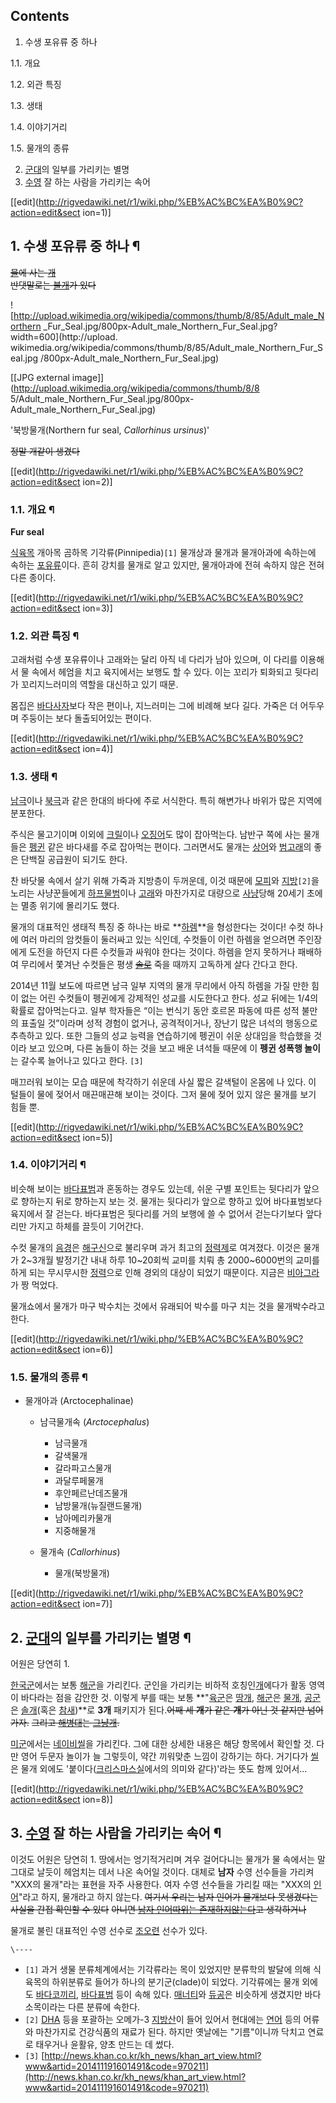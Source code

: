 ## Contents

    

1. 수생 포유류 중 하나 
    

1.1. 개요

1.2. 외관 특징

1.3. 생태

1.4. 이야기거리

1.5. 물개의 종류

2. [군대](%EA%B5%B0%EB%8C%80.md)의 일부를 가리키는 별명 
3. [수영](%EC%88%98%EC%98%81.md) 잘 하는 사람을 가리키는 속어 

[[edit](http://rigvedawiki.net/r1/wiki.php/%EB%AC%BC%EA%B0%9C?action=edit&sect
ion=1)]

## 1. 수생 포유류 중 하나 ¶

<del>[물](%EB%AC%BC.md)에 사는 [개](%EA%B0%9C.md)</del>  
<del>반댓말로는 [불개](%EB%B6%88%EA%B0%9C.md)가 있다</del>  

![http://upload.wikimedia.org/wikipedia/commons/thumb/8/85/Adult_male_Northern
_Fur_Seal.jpg/800px-Adult_male_Northern_Fur_Seal.jpg?width=600](http://upload.
wikimedia.org/wikipedia/commons/thumb/8/85/Adult_male_Northern_Fur_Seal.jpg
/800px-Adult_male_Northern_Fur_Seal.jpg)

[[JPG external image]](http://upload.wikimedia.org/wikipedia/commons/thumb/8/8
5/Adult_male_Northern_Fur_Seal.jpg/800px-Adult_male_Northern_Fur_Seal.jpg)

'북방물개(Northern fur seal, _Callorhinus ursinus_)'

<del>정말 개같이 생겼다</del>

[[edit](http://rigvedawiki.net/r1/wiki.php/%EB%AC%BC%EA%B0%9C?action=edit&sect
ion=2)]

### 1.1. 개요 ¶

**Fur seal**

  

[식육목](%EC%8B%9D%EC%9C%A1%EB%AA%A9.md) 개아목 곰하목 기각류(Pinnipedia)`[1]` 물개상과 물개과
물개아과에 속하는에 속하는 [포유류](%ED%8F%AC%EC%9C%A0%EB%A5%98.md)이다. 흔히 강치를 물개로 알고 있지만,
물개아과에 전혀 속하지 않은 전혀 다른 종이다.

  

[[edit](http://rigvedawiki.net/r1/wiki.php/%EB%AC%BC%EA%B0%9C?action=edit&sect
ion=3)]

### 1.2. 외관 특징 ¶

고래처럼 수생 포유류이나 고래와는 달리 아직 네 다리가 남아 있으며, 이 다리를 이용해서 물 속에서 헤엄을 치고 육지에서는 보행도 할 수
있다. 이는 꼬리가 퇴화되고 뒷다리가 꼬리지느러미의 역할을 대신하고 있기 때문.

  

몸집은 [바다사자](%EB%B0%94%EB%8B%A4%EC%82%AC%EC%9E%90.md)보다 작은 편이나, 지느러미는 그에 비례해
보다 길다. 가죽은 더 어두우며 주둥이는 보다 돌출되어있는 편이다.

  

[[edit](http://rigvedawiki.net/r1/wiki.php/%EB%AC%BC%EA%B0%9C?action=edit&sect
ion=4)]

### 1.3. 생태 ¶

[남극](%EB%82%A8%EA%B7%B9.md)이나 [북극](%EB%B6%81%EA%B7%B9.md)과 같은 한대의 바다에 주로
서식한다. 특히 해변가나 바위가 많은 지역에 분포한다.

  

주식은 물고기이며 이외에 [크릴](%ED%81%AC%EB%A6%B4.md)이나
[오징어](%EC%98%A4%EC%A7%95%EC%96%B4.md)도 많이 잡아먹는다. 남반구 쪽에 사는 물개들은
[펭귄](%ED%8E%AD%EA%B7%84.md) 같은 바다새를 주로 잡아먹는 편이다. 그러면서도 물개는
[상어](%EC%83%81%EC%96%B4.md)와 [범고래](%EB%B2%94%EA%B3%A0%EB%9E%98.md)의 좋은
단백질 공급원이 되기도 한다.

  

찬 바닷물 속에서 살기 위해 가죽과 지방층이 두꺼운데, 이것 때문에 [모피](%EB%AA%A8%ED%94%BC.md)와
[지방](%EC%A7%80%EB%B0%A9.md)`[2]`을 노리는 사냥꾼들에게
[하프물범](%ED%95%98%ED%94%84%EB%AC%BC%EB%B2%94.md)이나
[고래](%EA%B3%A0%EB%9E%98.md)와 마찬가지로 대량으로 [사냥](%EC%82%AC%EB%83%A5.md)당해
20세기 초에는 멸종 위기에 몰리기도 했다.

  

물개의 대표적인 생태적 특징 중 하나는 바로 **[하렘](%ED%95%98%EB%A0%98.md)**을 형성한다는 것이다! 수컷 하나에
여러 마리의 암컷들이 둘러싸고 있는 식인데, 수컷들이 이런 하렘을 얻으려면 주인장에게 도전을 하던지 다른 수컷들과 싸워야 한다는 것이다.
하렘을 얻지 못하거나 패배하여 무리에서 쫓겨난 수컷들은 평생 <del>[솔로](%EC%86%94%EB%A1%9C.md)</del> 죽을
때까지 고독하게 살다 간다고 한다.

  

2014년 11월 보도에 따르면 남극 일부 지역의 물개 무리에서 아직 하렘을 가질 만한 힘이 없는 어린 수컷들이 펭귄에게 강제적인 성교를
시도한다고 한다. 성교 뒤에는 1/4의 확률로 잡아먹는다고. 일부 학자들은 “이는 번식기 동안 호르몬 파동에 따른 성적 불만의 표출일
것”이라며 성적 경험이 없거나, 공격적이거나, 장난기 많은 녀석의 행동으로 추측하고 있다. 또한 그들의 성교 능력을 연습하기에 펭귄이 쉬운
상대임을 학습했을 것이라 보고 있으며, 다른 놈들이 하는 것을 보고 배운 녀석들 때문에 이 **펭귄 성폭행 놀이**는 갈수록 늘어나고 있다고
한다. `[3]`

  

매끄러워 보이는 모습 때문에 착각하기 쉬운데 사실 짧은 갈색털이 온몸에 나 있다. 이 털들이 물에 젖어서 매끈매끈해 보이는 것이다. 그저
물에 젖어 있지 않은 물개를 보기 힘들 뿐.

  

[[edit](http://rigvedawiki.net/r1/wiki.php/%EB%AC%BC%EA%B0%9C?action=edit&sect
ion=5)]

### 1.4. 이야기거리 ¶

비슷해 보이는 [바다표범](%ED%95%98%ED%94%84%EB%AC%BC%EB%B2%94.md)과 혼동하는 경우도 있는데, 쉬운
구별 포인트는 뒷다리가 앞으로 향하는지 뒤로 향하는지 보는 것. 물개는 뒷다리가 앞으로 향하고 있어 바다표범보다 육지에서 잘 걷는다.
바다표범은 뒷다리를 거의 보행에 쓸 수 없어서 걷는다기보다 앞다리만 가지고 하체를 끌듯이 기어간다.

  

수컷 물개의 [음경](%EC%9D%8C%EA%B2%BD.md)은
[해구신](%ED%95%B4%EA%B5%AC%EC%8B%A0.md)으로 불리우며 과거 최고의
[정력제](%EC%A0%95%EB%A0%A5%EC%A0%9C.md)로 여겨졌다. 이것은 물개가 2~3개월 발정기간 내내 하루
10~20회씩 교미를 치뤄 총 2000~6000번의 교미를 하게 되는 무시무시한 [정력](%EC%A0%95%EB%A0%A5.md)으로
인해 경외의 대상이 되었기 때문이다. 지금은 [비아그라](%EB%B9%84%EC%95%84%EA%B7%B8%EB%9D%BC.md)가 짱
먹었다.

  

물개쇼에서 물개가 마구 박수치는 것에서 유래되어 박수를 마구 치는 것을 물개박수라고 한다.

  

[[edit](http://rigvedawiki.net/r1/wiki.php/%EB%AC%BC%EA%B0%9C?action=edit&sect
ion=6)]

### 1.5. 물개의 종류 ¶

  * 물개아과 (Arctocephalinae)  

    * 남극물개속 (_Arctocephalus_)  

      * 남극물개
      * 갈색물개
      * 갈라파고스물개
      * 과달루페물개
      * 후안페르난데즈물개
      * 남방물개(뉴질랜드물개)
      * 남아메리카물개
      * 지중해물개
    * 물개속 (_Callorhinus_)  

      * 물개(북방물개)  

[[edit](http://rigvedawiki.net/r1/wiki.php/%EB%AC%BC%EA%B0%9C?action=edit&sect
ion=7)]

## 2. [군대](%EA%B5%B0%EB%8C%80.md)의 일부를 가리키는 별명 ¶

어원은 당연히 1.

  

[한국군](%ED%95%9C%EA%B5%AD%EA%B5%B0.md)에서는 보통 [해군](%ED%95%B4%EA%B5%B0.md)을
가리킨다. 군인을 가리키는 비하적 호칭인[개](%EA%B0%9C.md)에다가 활동 영역이 바다라는 점을 감안한 것. 이렇게 부를 때는
보통 **"[육군](%EC%9C%A1%EA%B5%B0.md)은 [땅개](%EB%95%85%EA%B0%9C.md),
[해군](%ED%95%B4%EA%B5%B0.md)은 [물개](%EB%AC%BC%EA%B0%9C.md),
[공군](%EA%B3%B5%EA%B5%B0.md)은 [솔개](%EC%86%94%EA%B0%9C.md)(혹은
[참새](%EC%B0%B8%EC%83%88.md))**로 **3개** 패키지가 된다.<del>어째 세 **개**가 같은 **개**가
아닌 것 같지만 넘어가자.</del> <del>그리고 [해병대](%ED%95%B4%EB%B3%91%EB%8C%80.md)는 [그냥개](%EA%B0%9C%EB%B3%91%EB%8C%80.md).</del>

  

[미군](%EB%AF%B8%EA%B5%B0.md)에서는 [네이비씰](%EB%84%A4%EC%9D%B4%EB%B9%84%20%EC%94%B0.md)을 가리킨다. 그에 대한 상세한 내용은 해당 항목에서
확인할 것. 다만 영어 두문자 놀이가 늘 그렇듯이, 약간 끼워맞춘 느낌이 강하기는 하다. 거기다가 [씰](%EC%94%B0.md)은
물개 외에도 '붙이다([크리스마스실](%ED%81%AC%EB%A6%AC%EC%8A%A4%EB%A7%88%EC%8A%A4%20%EC%8B%A4.md)에서의 의미와
같다)'라는 뜻도 함께 있어서...

[[edit](http://rigvedawiki.net/r1/wiki.php/%EB%AC%BC%EA%B0%9C?action=edit&sect
ion=8)]

## 3. [수영](%EC%88%98%EC%98%81.md) 잘 하는 사람을 가리키는 속어 ¶

이것도 어원은 당연히 1. 땅에서는 엉기적거리며 겨우 걸어다니는 물개가 물 속에서는 말 그대로 날듯이 헤엄치는 데서 나온 속어일 것이다.
대체로 **남자** 수영 선수들을 가리켜 "XXX의 물개"라는 표현을 자주 사용한다. 여자 수영 선수들을 가리킬 때는 "XXX의
[인어](%EC%9D%B8%EC%96%B4.md)"라고 하지, 물개라고 하지 않는다. <del>여기서 우리는 남자 인어가 물개보다
못생겼다는 사실을 간접 확인할 수 있다</del> <del>아니면 [남자 인어따위는 존재하지않는다](%EB%93%9C%EC%9B%8C%ED%94%84%20%EC%97%AC%EC%BA%90.md)고 생각하거나</del>

  

물개로 불린 대표적인 수영 선수로 [조오련](%EC%A1%B0%EC%98%A4%EB%A0%A8.md) 선수가 있다.

`\----`

  * `[1]` 과거 생물 분류체계에서는 기각류라는 목이 있었지만 분류학의 발달에 의해 식육목의 하위분류로 들어가 하나의 분기군(clade)이 되었다. 기각류에는 물개 외에도 [바다코끼리](%EB%B0%94%EB%8B%A4%EC%BD%94%EB%81%BC%EB%A6%AC.md), [바다표범](%EB%B0%94%EB%8B%A4%ED%91%9C%EB%B2%94.md) 등이 속해 있다. [매너티](%EB%A7%A4%EB%84%88%ED%8B%B0.md)와 [듀공](%EB%93%80%EA%B3%B5.md)은 비슷하게 생겼지만 바다소목이라는 다른 분류에 속한다.
  * `[2]` [DHA](DHA.md) 등을 포괄하는 오메가-3 [지방산](%EC%A7%80%EB%B0%A9%EC%82%B0.md)이 들어 있어서 현대에는 [연어](%EC%97%B0%EC%96%B4.md) 등의 어류와 마찬가지로 건강식품의 재료가 된다. 하지만 옛날에는 "기름"이니까 닥치고 연료로 태우거나 윤활유, 양초 만드는 데 썼다.
  * `[3]` [http://news.khan.co.kr/kh_news/khan_art_view.html?www&artid=201411191601491&code=970211](http://news.khan.co.kr/kh_news/khan_art_view.html?www&artid=201411191601491&code=970211)

